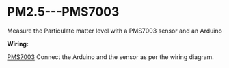 # PM2.5---PMS7003
Measure the Particulate matter level with a PMS7003 sensor and an Arduino

**Wiring:**

[PMS7003](https://user-images.githubusercontent.com/96729158/147498559-d8ffc74f-677c-453b-9fb5-3261076e74fa.png)
Connect the Arduino and the sensor as per the wiring diagram. 
